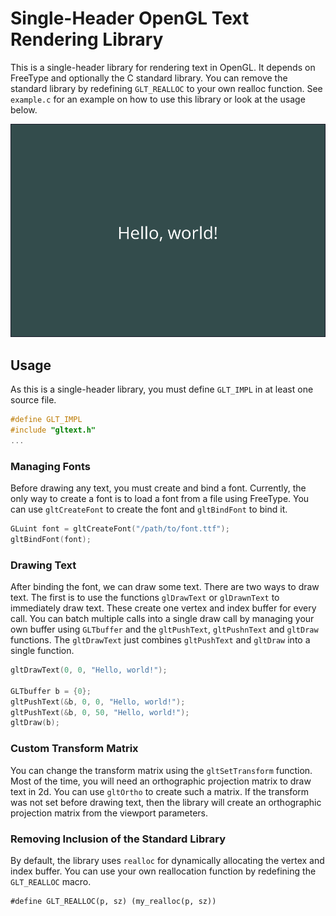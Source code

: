 # Single-Header OpenGL Text Rendering Library

This is a single-header library for rendering text in OpenGL. It depends on
FreeType and optionally the C standard library. You can remove the standard
library by redefining `GLT_REALLOC` to your own realloc function. See
`example.c` for an example on how to use this library or look at the usage
below.

![Example Screenshot](screenshot.png)

## Usage

As this is a single-header library, you must define `GLT_IMPL` in at least one
source file.

```c
#define GLT_IMPL
#include "gltext.h"
...
```

### Managing Fonts

Before drawing any text, you must create and bind a font.
Currently, the only way to create a font is to load a font from a file using
FreeType.
You can use `gltCreateFont` to create the font and `gltBindFont` to bind it.

```c
GLuint font = gltCreateFont("/path/to/font.ttf");
gltBindFont(font);
```

### Drawing Text

After binding the font, we can draw some text. There are two ways to draw text.
The first is to use the functions `glDrawText` or `glDrawnText` to immediately
draw text. These create one vertex and index buffer for every call. You can
batch multiple calls into a single draw call by managing your own buffer using
`GLTbuffer` and the `gltPushText`, `gltPushnText` and `gltDraw` functions.
The `gltDrawText` just combines `gltPushText` and `gltDraw` into a single
function.

```c
gltDrawText(0, 0, "Hello, world!");

GLTbuffer b = {0};
gltPushText(&b, 0, 0, "Hello, world!");
gltPushText(&b, 0, 50, "Hello, world!");
gltDraw(b);
```

### Custom Transform Matrix

You can change the transform matrix using the `gltSetTransform` function.
Most of the time, you will need an orthographic projection matrix to draw text
in 2d. You can use `gltOrtho` to create such a matrix. If the transform was not
set before drawing text, then the library will create an orthographic projection
matrix from the viewport parameters.

### Removing Inclusion of the Standard Library

By default, the library uses `realloc` for dynamically allocating the vertex and
index buffer. You can use your own reallocation function by redefining the
`GLT_REALLOC` macro.

```
#define GLT_REALLOC(p, sz) (my_realloc(p, sz))
```
